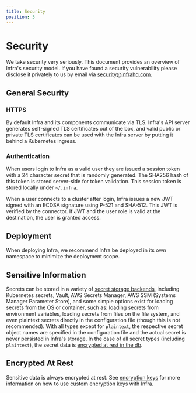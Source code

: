 ```yaml
---
title: Security
position: 5
---
```


# Security

We take security very seriously. This document provides an overview of Infra's security model. If you have found a security vulnerability please disclose it privately to us by email via [security@infrahq.com](mailto:security@infrahq.com).

## General Security

### HTTPS

By default Infra and its components communicate via TLS. Infra's API server generates self-signed TLS certificates out of the box, and valid public or private TLS certificates can be used with the Infra server by putting it behind a Kubernetes ingress.

### Authentication

When users login to Infra as a valid user they are issued a session token with a 24 character secret that is randomly generated. The SHA256 hash of this token is stored server-side for token validation. This session token is stored locally under `~/.infra`.

When a user connects to a cluster after login, Infra issues a new JWT signed with an ECDSA signature using P-521 and SHA-512. This JWT is verified by the connector. If JWT and the user role is valid at the destination, the user is granted access.

## Deployment

When deploying Infra, we recommend Infra be deployed in its own namespace to minimize the deployment scope.

## Sensitive Information

Secrets can be stored in a variety of [secret storage backends](./helm.md#secrets), including Kubernetes secrets, Vault, AWS Secrets Manager, AWS SSM (Systems Manager Parameter Store), and some simple options exist for loading secrets from the OS or container, such as: loading secrets from environment variables, loading secrets from files on the file system, and even plaintext secrets directly in the configuration file (though this is not recommended). With all types except for `plaintext`, the respective secret object names are specified in the configuration file and the actual secret is never persisted in Infra's storage. In the case of all secret types (including `plaintext`), the secret data is [encrypted at rest in the db](#encrypted-at-rest).

## Encrypted At Rest

Sensitive data is always encrypted at rest. See [encryption keys](./helm.md#encryption-keys) for more information on how to use custom encryption keys with Infra.
